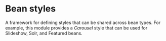 Bean styles
===========

A framework for defining styles that can be shared across bean types. For
example, this module provides a *Carousel* style that can be used for Slideshow,
Solr, and Featured beans.

